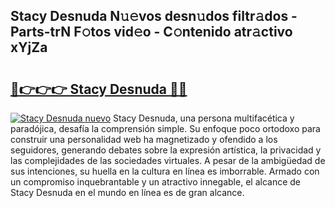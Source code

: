 ## Stacy Desnuda N𝚞𝚎vos desn𝚞dos filtr𝚊dos - Parts-trN F𝚘tos vid𝚎o - C𝚘ntenido atr𝚊ctivo xYjZa

# <h2><a href="http://mbbzmm.tromn.icu/?c=Stacy+Desnuda">🔗👉👉👉 Stacy Desnuda 🔗🔗</a></h2>

[![Stacy Desnuda nuevo](https://i.imgur.com/pEAQMta.gif)](http://mbbzmm.tromn.icu/?c=Stacy+Desnuda)
Stacy Desnuda, una persona multifacética y paradójica, desafía la comprensión simple. Su enfoque poco ortodoxo para construir una personalidad web ha magnetizado y ofendido a los seguidores, generando debates sobre la expresión artística, la privacidad y las complejidades de las sociedades virtuales. A pesar de la ambigüedad de sus intenciones, su huella en la cultura en línea es imborrable. Armado con un compromiso inquebrantable y un atractivo innegable, el alcance de Stacy Desnuda en el mundo en línea es de gran alcance.
